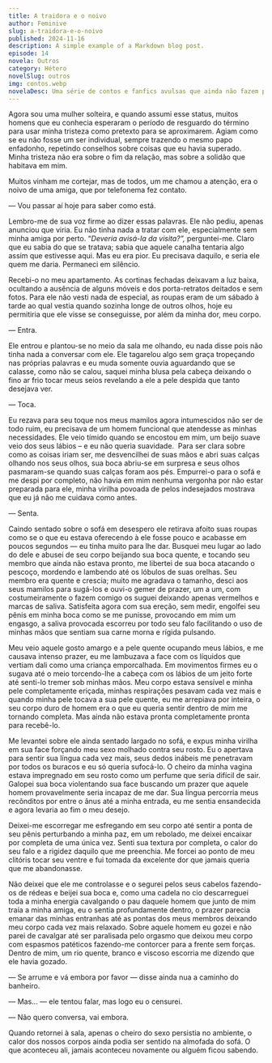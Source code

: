 ```yaml
---
title: A traidora e o noivo
author: Feminive
slug: a-traidora-e-o-noivo
published: 2024-11-16
description: A simple example of a Markdown blog post.
episode: 14
novela: Outros
category: Hétero
novelSlug: outros
img: contos.webp
novelaDesc: Uma série de contos e fanfics avulsas que ainda não fazem parte de uma novela.
---
```


Agora sou uma mulher solteira, e quando assumi esse status, muitos homens que eu conhecia esperaram o período de resguardo do término para usar minha tristeza como pretexto para se aproximarem. Agiam como se eu não fosse um ser individual, sempre trazendo o mesmo papo enfadonho, repetindo conselhos sobre coisas que eu havia superado. Minha tristeza não era sobre o fim da relação, mas sobre a solidão que habitava em mim.

Muitos vinham me cortejar, mas de todos, um me chamou a atenção, era o noivo de uma amiga, que por telefonema fez contato.

— Vou passar aí hoje para saber como está.

Lembro-me de sua voz firme ao dizer essas palavras. Ele não pediu, apenas anunciou que viria. Eu não tinha nada a tratar com ele, especialmente sem minha amiga por perto. “_Deveria avisá-la da visita?”,_ perguntei-me. Claro que eu sabia do que se tratava; sabia que aquele canalha tentaria algo assim que estivesse aqui. Mas eu era pior. Eu precisava daquilo, e seria ele quem me daria. Permaneci em silêncio.

Recebi-o no meu apartamento. As cortinas fechadas deixavam a luz baixa, ocultando a ausência de alguns móveis e dos porta-retratos deitados e sem fotos. Para ele não vesti nada de especial, as roupas eram de um sábado à tarde ao qual vestia quando sozinha longe de outros olhos, hoje eu permitiria que ele visse se conseguisse, por além da minha dor, meu corpo.

— Entra.

Ele entrou e plantou-se no meio da sala me olhando, eu nada disse pois não tinha nada a conversar com ele. Ele tagarelou algo sem graça tropeçando nas próprias palavras e eu muda somente ouvia aguardando que se calasse, como não se calou, saquei minha blusa pela cabeça deixando o fino ar frio tocar meus seios revelando a ele a pele despida que tanto desejava ver.

— Toca.

Eu rezava para seu toque nos meus mamilos agora intumescidos não ser de todo ruim, eu precisava de um homem funcional que atendesse as minhas necessidades. Ele veio tímido quando se encostou em mim, um beijo suave veio dos seus lábios – e eu não queria suavidade.  Para ser clara sobre como as coisas iriam ser, me desvencilhei de suas mãos e abri suas calças olhando nos seus olhos, sua boca abriu-se em surpresa e seus olhos pasmaram-se quando suas calças foram aos pés. Empurrei-o para o sofá e me despi por completo, não havia em mim nenhuma vergonha por não estar preparada para ele, minha virilha povoada de pelos indesejados mostrava que eu já não me cuidava como antes.

— Senta.

Caindo sentado sobre o sofá em desespero ele retirava afoito suas roupas como se o que eu estava oferecendo à ele fosse pouco e acabasse em poucos segundos — eu tinha muito para lhe dar. Busquei meu lugar ao lado do dele e abusei de seu corpo beijando sua boca quente, e tocando seu membro que ainda não estava pronto, me libertei de sua boca atacando o pescoço, mordendo e lambendo até os lóbulos de suas orelhas. Seu membro era quente e crescia; muito me agradava o tamanho, desci aos seus mamilos para sugá-los e ouvi-o gemer de prazer, um a um, com costumeiramente o fazem comigo os suguei deixando apenas vermelhos e marcas de saliva. Satisfeita agora com sua ereção, sem medir, engolfei seu pênis em minha boca como se me punisse, provocando em mim um engasgo, a saliva provocada escorreu por todo seu falo facilitando o uso de minhas mãos que sentiam sua carne morna e rígida pulsando.

Meu veio aquele gosto amargo e a pele quente ocupando meus lábios, e me causava intenso prazer, eu me lambuzava a face com os líquidos que vertiam dali como uma criança emporcalhada. Em movimentos firmes eu o sugava até o meio torcendo-lhe a cabeça com os lábios de um jeito forte até senti-lo tremer sob minhas mãos. Meu corpo estava sensível e minha pele completamente eriçada, minhas respirações pesavam cada vez mais e quando minha pele tocava a sua pele quente, eu me arrepiava por inteira, o seu corpo duro de homem era o que eu queria sentir dentro de mim me tornando completa. Mas ainda não estava pronta completamente pronta para recebê-lo.

Me levantei sobre ele ainda sentado largado no sofá, e expus minha virilha em sua face forçando meu sexo molhado contra seu rosto. Eu o apertava para sentir sua língua cada vez mais, seus dedos inábeis me penetravam por todos os buracos e eu só queria sufocá-lo. O cheiro da minha vagina estava impregnado em seu rosto como um perfume que seria difícil de sair. Galopei sua boca violentando sua face buscando um prazer que aquele homem provavelmente seria incapaz de me dar. Sua língua percorria meus recônditos por entre o ânus até a minha entrada, eu me sentia ensandecida e agora levaria ao fim o meu desejo.

Deixei-me escorregar me esfregando em seu corpo até sentir a ponta de seu pênis perturbando a minha paz, em um rebolado, me deixei encaixar por completa de uma única vez. Senti sua textura por completa, o calor do seu falo e a rigidez daquilo que me preenchia. Me forcei ao ponto de meu clitóris tocar seu ventre e fui tomada da excelente dor que jamais queria que me abandonasse.

Não deixei que ele me controlasse e o segurei pelos seus cabelos fazendo-os de rédeas e beijei sua boca e, como uma cadela no cio descarreguei toda a minha energia cavalgando o pau daquele homem que junto de mim traía a minha amiga, eu o sentia profundamente dentro, o prazer parecia emanar das minhas entranhas até as pontas dos meus membros deixando meu corpo cada vez mais relaxado. Sobre aquele homem eu gozei e não parei de cavalgar até ser paralisada pelo orgasmo que deixou meu corpo com espasmos patéticos fazendo-me contorcer para a frente sem forças. Dentro de mim, um rio quente, branco e viscoso escorria me dizendo que ele havia gozado.

— Se arrume e vá embora por favor — disse ainda nua a caminho do banheiro.

— Mas... — ele tentou falar, mas logo eu o censurei.

— Não quero conversa, vai embora.

Quando retornei à sala, apenas o cheiro do sexo persistia no ambiente, o calor dos nossos corpos ainda podia ser sentido na almofada do sofá. O que aconteceu ali, jamais aconteceu novamente ou alguém ficou sabendo.
